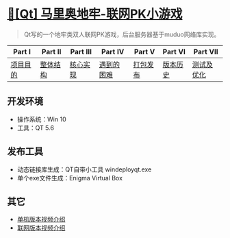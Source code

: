 # [:horse:[Qt] 马里奥地牢-联网PK小游戏](https://github.com/Realself-Ma/MarioDungeon)
> Qt写的一个地牢类双人联网PK游戏，后台服务器基于muduo网络库实现。
>

| Part Ⅰ                                                       | Part Ⅱ                                                       | Part Ⅲ                                                       | Part Ⅳ                                                       | Part Ⅴ                                                       | Part Ⅵ                                                       | Part Ⅶ                                                       |
| ------------------------------------------------------------ | ------------------------------------------------------------ | ------------------------------------------------------------ | ------------------------------------------------------------ | ------------------------------------------------------------ | ------------------------------------------------------------ | ------------------------------------------------------------ |
| [项目目的](https://github.com/Realself-Ma/Maze-Dungeon/blob/master/%E9%A1%B9%E7%9B%AE%E7%9B%AE%E7%9A%84.md) | [整体结构](https://github.com/Realself-Ma/Maze-Dungeon/blob/master/%E6%95%B4%E4%BD%93%E7%BB%93%E6%9E%84.md) | [核心实现](https://github.com/Realself-Ma/Maze-Dungeon/blob/master/%E6%A0%B8%E5%BF%83%E5%AE%9E%E7%8E%B0.md) | [遇到的困难](https://github.com/Realself-Ma/Maze-Dungeon/blob/master/%E9%81%87%E5%88%B0%E7%9A%84%E5%9B%B0%E9%9A%BE.md) | [打包发布](https://github.com/Realself-Ma/Maze-Dungeon/blob/master/%E6%89%93%E5%8C%85%E5%8F%91%E5%B8%83.md) | [版本历史](https://github.com/Realself-Ma/Maze-Dungeon/blob/master/%E7%89%88%E6%9C%AC%E5%8E%86%E5%8F%B2.md) | [测试及优化](https://github.com/Realself-Ma/MarioDungeon/blob/master/%E6%B5%8B%E8%AF%95%E5%8F%8A%E4%BC%98%E5%8C%96.md) |

## 开发环境

- 操作系统：Win 10
- 工具：QT 5.6

## 发布工具

- 动态链接库生成：QT自带小工具 windeployqt.exe
- 单个exe文件生成：Enigma Virtual Box

## 其它

- [单机版本视频介绍](https://www.bilibili.com/video/av70867935/)
- [联网版本视频介绍](https://www.bilibili.com/video/BV1eV41167DZ/)
